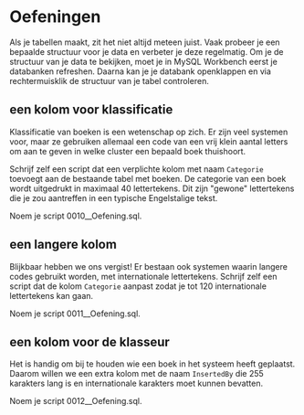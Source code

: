 # Oefeningen

Als je tabellen maakt, zit het niet altijd meteen juist. Vaak probeer je een bepaalde structuur voor je data en verbeter je deze regelmatig. Om je de structuur van je data te bekijken, moet je in MySQL Workbench eerst je databanken refreshen. Daarna kan je je databank openklappen en via rechtermuisklik de structuur van je tabel controleren.

## een kolom voor klassificatie

Klassificatie van boeken is een wetenschap op zich. Er zijn veel systemen voor, maar ze gebruiken allemaal een code van een vrij klein aantal letters om aan te geven in welke cluster een bepaald boek thuishoort.

Schrijf zelf een script dat een verplichte kolom met naam `Categorie` toevoegt aan de bestaande tabel met boeken. De categorie van een boek wordt uitgedrukt in maximaal 40 lettertekens. Dit zijn "gewone" lettertekens die je zou aantreffen in een typische Engelstalige tekst.

Noem je script 0010\_\_Oefening.sql.

## een langere kolom

Blijkbaar hebben we ons vergist! Er bestaan ook systemen waarin langere codes gebruikt worden, met internationale lettertekens. Schrijf zelf een script dat de kolom `Categorie` aanpast zodat je tot 120 internationale lettertekens kan gaan.

Noem je script 0011\_\_Oefening.sql.

## een kolom voor de klasseur

Het is handig om bij te houden wie een boek in het systeem heeft geplaatst. Daarom willen we een extra kolom met de naam `InsertedBy` die 255 karakters lang is en internationale karakters moet kunnen bevatten.

Noem je script 0012\_\_Oefening.sql.

